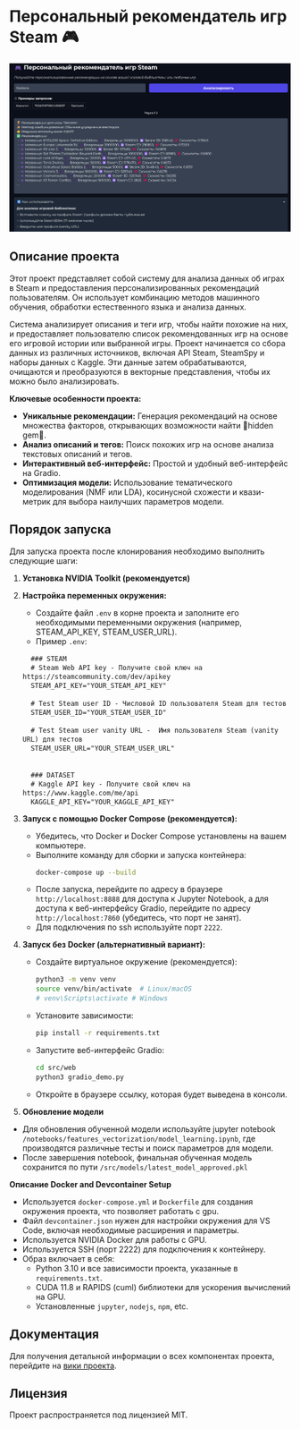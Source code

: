# Персональный рекомендатель игр Steam 🎮

![Скриншот веб-интерфейса](docs/images/image.png)

## Описание проекта

Этот проект представляет собой систему для анализа данных об играх в Steam и предоставления персонализированных рекомендаций пользователям. Он использует комбинацию методов машинного обучения, обработки естественного языка и анализа данных.

Система анализирует описания и теги игр, чтобы найти похожие на них, и предоставляет пользователю список рекомендованных игр на основе его игровой истории или выбранной игры. Проект начинается со сбора данных из различных источников, включая API Steam, SteamSpy и наборы данных с Kaggle. Эти данные затем обрабатываются, очищаются и преобразуются в векторные представления, чтобы их можно было анализировать.

**Ключевые особенности проекта:**

*   **Уникальные рекомендации:** Генерация рекомендаций на основе множества факторов, открывающих возможности найти 💎hidden gem💎.
*   **Анализ описаний и тегов:** Поиск похожих игр на основе анализа текстовых описаний и тегов.
*   **Интерактивный веб-интерфейс:** Простой и удобный веб-интерфейс на Gradio.
*   **Оптимизация модели:** Использование тематического моделирования (NMF или LDA), косинусной схожести и квази-метрик для выбора наилучших параметров модели.

## Порядок запуска

Для запуска проекта после клонирования необходимо выполнить следующие шаги:

1.  **Установка NVIDIA Toolkit (рекомендуется)**

2.  **Настройка переменных окружения:**
    *   Создайте файл `.env` в корне проекта и заполните его необходимыми переменными окружения (например, STEAM\_API\_KEY, STEAM\_USER\_URL).
    *   Пример `.env`:
      
      ```env
        ### STEAM
        # Steam Web API key - Получите свой ключ на https://steamcommunity.com/dev/apikey
        STEAM_API_KEY="YOUR_STEAM_API_KEY"

        # Test Steam user ID - Числовой ID пользователя Steam для тестов
        STEAM_USER_ID="YOUR_STEAM_USER_ID"

        # Test Steam user vanity URL -  Имя пользователя Steam (vanity URL) для тестов
        STEAM_USER_URL="YOUR_STEAM_USER_URL"


        ### DATASET
        # Kaggle API key - Получите свой ключ на https://www.kaggle.com/me/api
        KAGGLE_API_KEY="YOUR_KAGGLE_API_KEY"
    ```

3.  **Запуск с помощью Docker Compose (рекомендуется):**

    *   Убедитесь, что Docker и Docker Compose установлены на вашем компьютере.
    *   Выполните команду для сборки и запуска контейнера:
        ```bash
        docker-compose up --build
        ```
    *   После запуска, перейдите по адресу в браузере `http://localhost:8888` для доступа к Jupyter Notebook, а для доступа к веб-интерфейсу Gradio, перейдите по адресу `http://localhost:7860` (убедитесь, что порт не занят).
    *   Для подключения по ssh используйте порт `2222`.
 
4.  **Запуск без Docker (альтернативный вариант):**

    *   Создайте виртуальное окружение (рекомендуется):
        ```bash
        python3 -m venv venv
        source venv/bin/activate  # Linux/macOS
        # venv\Scripts\activate # Windows
        ```
    *   Установите зависимости:
        ```bash
        pip install -r requirements.txt
        ```
     *  Запустите веб-интерфейс Gradio:
        ```bash
        cd src/web
        python3 gradio_demo.py
        ```
    *   Откройте в браузере ссылку, которая будет выведена в консоли.
      
5. **Обновление модели**
  *   Для обновления обученной модели используйте jupyter notebook `/notebooks/features_vectorization/model_learning.ipynb`, где производятся различные тесты и поиск параметров для модели.
  *   После завершения notebook, финальная обученная модель сохранится по пути `/src/models/latest_model_approved.pkl`

**Описание Docker and Devcontainer Setup** <a name="docker-and-devcontainer-setup"></a>

*   Используется `docker-compose.yml` и `Dockerfile` для создания окружения проекта, что позволяет работать с gpu.
*  Файл `devcontainer.json` нужен для настройки окружения для VS Code, включая необходимые расширения и параметры.
*  Используется NVIDIA Docker для работы с GPU.
*   Используется SSH (порт 2222) для подключения к контейнеру.
*   Образ включает в себя:
    *   Python 3.10 и все зависимости проекта, указанные в `requirements.txt`.
    *   CUDA 11.8 и RAPIDS (cuml) библиотеки для ускорения вычислений на GPU.
    *   Установленные `jupyter`, `nodejs`, `npm`, etc.

## Документация

Для получения детальной информации о всех компонентах проекта, перейдите на [вики проекта](https://github.com/TravUdav/Steam-Games-Recommender/wiki).

## Лицензия

Проект распространяется под лицензией MIT.
